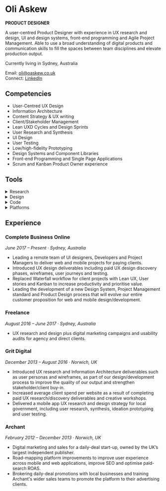 # Oli Askew

**PRODUCT DESIGNER**

A user-centred Product Designer with experience in UX research and design, UI and design systems, front-end programming and Agile Project Management. Able to use a broad understanding of digital products and communication skills to fill the spaces between team disciplines and elevate production output.

Currently living in Sydney, Australia

Email: oli@oaskew.co.uk\
Connect: [LinkedIn](https://www.linkedin.com/in/oliver-askew-5791a333/)

## Competencies

* User-Centred UX Design
* Information Architecture
* Content Strategy & UX writing
* Client/Stakeholder Management
* Lean UXD Cycles and Design Sprints
* User Research and Synthesis
* UI Design
* User Testing
* Low/high-fidelity Prototyping
* Design Systems and Component Libraries
* Front-end Programming and Single Page Applications
* Scrum and Kanban Product Owner experience

## Tools

<details>
<summary>Research</summary>

* Google Analytics (Google Cert)
* FullStory / HotJar / CrazyEgg
* Hubspot
* Google Optimise

</details>

<details>
<summary>Design</summary>

* Sketch
* InVision
* Framer
* Adobe CC
* Affinity Designer
* FlowMapp
* LucidCharts
* Pen & paper
* Sticky notes

</details>

<details>
<summary>Code</summary>

* HTML5/CSS3/SVG
* JavaScript
* React
* Redux
* Graph QL, SQL & Postgres
* NodeJs
* WebPack
* Git

</details>

<details>
<summary>Platforms</summary>

* WordPress
* Contentful
* Magento
* Adobe BC
* Stripe
* Snipcart
* Zapier

</details>

## Experience

### Complete Business Online

_June 2017 – Present · Sydney, Australia_

* Leading a remote team of UI designers, Developers and Project Managers to deliver web and mobile projects for paying clients.
* Introduced UX design deliverables including paid UX design discovery phases, wireframes, user journeys and testing.
* Replaced Waterfall workflow for client projects with Lean UX, User stories and Kanban to increase productivity and prioritise value.
* Leading the development of a new Design System, Project Management standard and Product Design process that will evolve our entire customer proposition for web and mobile design/development.

### Freelance

_August 2016 – June 2017 · Sydney, Australia_

* UX research and design plus digital marketing campaigns and usability audits for agency and direct clients.

### Grit Digital

_December 2013 – August 2016 · Norwich, UK_

* Introduced UX research and Information Architecture deliverables such as user personas and wireframes, as part of our design/development process to improve the quality of our output and strengthen stakeholder/client buy-in.
* Increased average client spend per website as a result of completing paid UX research/discovery deliverables and creative workshops.
* Delivered a mobile app UX research and design strategy for local government, including user research, synthesis, ideation prototyping and user testing.

### Archant

_February 2012 – December 2013 · Norwich, UK_

* Digital marketing and sales for a daily-deal start-up, owned by the UK’s largest independent publisher.
* Road-mapping platform improvements to improve user experience across mobile and web applications, improve SEO and optimise paid-search ROAS.
* Brokering daily-deal promotions with local businesses and training Archant's wider sales teams to promote the platform to their advertising clients.
